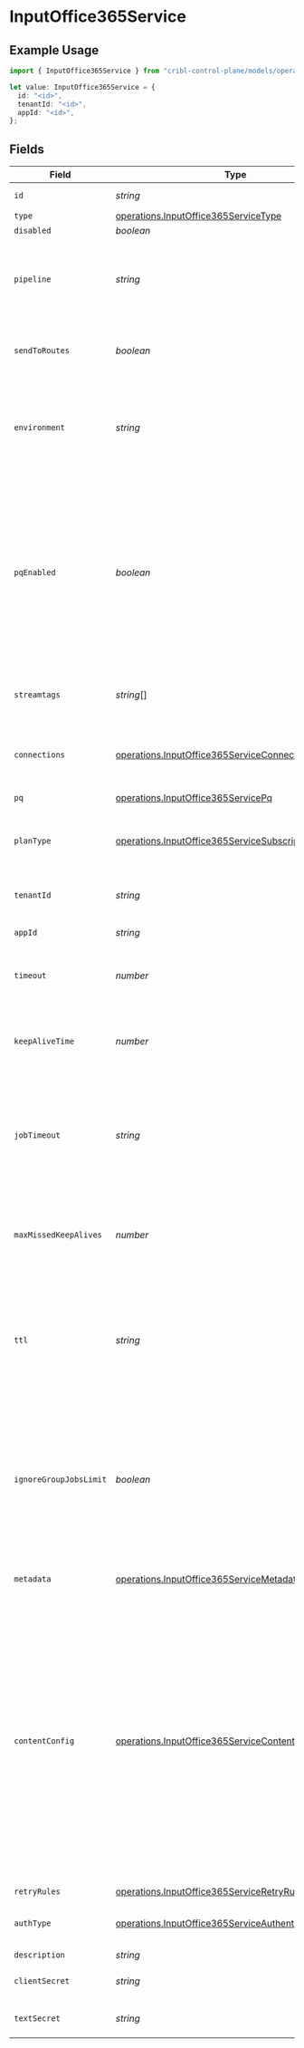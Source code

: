 # InputOffice365Service

## Example Usage

```typescript
import { InputOffice365Service } from "cribl-control-plane/models/operations";

let value: InputOffice365Service = {
  id: "<id>",
  tenantId: "<id>",
  appId: "<id>",
};
```

## Fields

| Field                                                                                                                                                                                                                                                                                                                       | Type                                                                                                                                                                                                                                                                                                                        | Required                                                                                                                                                                                                                                                                                                                    | Description                                                                                                                                                                                                                                                                                                                 |
| --------------------------------------------------------------------------------------------------------------------------------------------------------------------------------------------------------------------------------------------------------------------------------------------------------------------------- | --------------------------------------------------------------------------------------------------------------------------------------------------------------------------------------------------------------------------------------------------------------------------------------------------------------------------- | --------------------------------------------------------------------------------------------------------------------------------------------------------------------------------------------------------------------------------------------------------------------------------------------------------------------------- | --------------------------------------------------------------------------------------------------------------------------------------------------------------------------------------------------------------------------------------------------------------------------------------------------------------------------- |
| `id`                                                                                                                                                                                                                                                                                                                        | *string*                                                                                                                                                                                                                                                                                                                    | :heavy_check_mark:                                                                                                                                                                                                                                                                                                          | Unique ID for this input                                                                                                                                                                                                                                                                                                    |
| `type`                                                                                                                                                                                                                                                                                                                      | [operations.InputOffice365ServiceType](../../models/operations/inputoffice365servicetype.md)                                                                                                                                                                                                                                | :heavy_minus_sign:                                                                                                                                                                                                                                                                                                          | N/A                                                                                                                                                                                                                                                                                                                         |
| `disabled`                                                                                                                                                                                                                                                                                                                  | *boolean*                                                                                                                                                                                                                                                                                                                   | :heavy_minus_sign:                                                                                                                                                                                                                                                                                                          | N/A                                                                                                                                                                                                                                                                                                                         |
| `pipeline`                                                                                                                                                                                                                                                                                                                  | *string*                                                                                                                                                                                                                                                                                                                    | :heavy_minus_sign:                                                                                                                                                                                                                                                                                                          | Pipeline to process data from this Source before sending it through the Routes                                                                                                                                                                                                                                              |
| `sendToRoutes`                                                                                                                                                                                                                                                                                                              | *boolean*                                                                                                                                                                                                                                                                                                                   | :heavy_minus_sign:                                                                                                                                                                                                                                                                                                          | Select whether to send data to Routes, or directly to Destinations.                                                                                                                                                                                                                                                         |
| `environment`                                                                                                                                                                                                                                                                                                               | *string*                                                                                                                                                                                                                                                                                                                    | :heavy_minus_sign:                                                                                                                                                                                                                                                                                                          | Optionally, enable this config only on a specified Git branch. If empty, will be enabled everywhere.                                                                                                                                                                                                                        |
| `pqEnabled`                                                                                                                                                                                                                                                                                                                 | *boolean*                                                                                                                                                                                                                                                                                                                   | :heavy_minus_sign:                                                                                                                                                                                                                                                                                                          | Use a disk queue to minimize data loss when connected services block. See [Cribl Docs](https://docs.cribl.io/stream/persistent-queues) for PQ defaults (Cribl-managed Cloud Workers) and configuration options (on-prem and hybrid Workers).                                                                                |
| `streamtags`                                                                                                                                                                                                                                                                                                                | *string*[]                                                                                                                                                                                                                                                                                                                  | :heavy_minus_sign:                                                                                                                                                                                                                                                                                                          | Tags for filtering and grouping in @{product}                                                                                                                                                                                                                                                                               |
| `connections`                                                                                                                                                                                                                                                                                                               | [operations.InputOffice365ServiceConnection](../../models/operations/inputoffice365serviceconnection.md)[]                                                                                                                                                                                                                  | :heavy_minus_sign:                                                                                                                                                                                                                                                                                                          | Direct connections to Destinations, and optionally via a Pipeline or a Pack                                                                                                                                                                                                                                                 |
| `pq`                                                                                                                                                                                                                                                                                                                        | [operations.InputOffice365ServicePq](../../models/operations/inputoffice365servicepq.md)                                                                                                                                                                                                                                    | :heavy_minus_sign:                                                                                                                                                                                                                                                                                                          | N/A                                                                                                                                                                                                                                                                                                                         |
| `planType`                                                                                                                                                                                                                                                                                                                  | [operations.InputOffice365ServiceSubscriptionPlan](../../models/operations/inputoffice365servicesubscriptionplan.md)                                                                                                                                                                                                        | :heavy_minus_sign:                                                                                                                                                                                                                                                                                                          | Office 365 subscription plan for your organization, typically Office 365 Enterprise                                                                                                                                                                                                                                         |
| `tenantId`                                                                                                                                                                                                                                                                                                                  | *string*                                                                                                                                                                                                                                                                                                                    | :heavy_check_mark:                                                                                                                                                                                                                                                                                                          | Office 365 Azure Tenant ID                                                                                                                                                                                                                                                                                                  |
| `appId`                                                                                                                                                                                                                                                                                                                     | *string*                                                                                                                                                                                                                                                                                                                    | :heavy_check_mark:                                                                                                                                                                                                                                                                                                          | Office 365 Azure Application ID                                                                                                                                                                                                                                                                                             |
| `timeout`                                                                                                                                                                                                                                                                                                                   | *number*                                                                                                                                                                                                                                                                                                                    | :heavy_minus_sign:                                                                                                                                                                                                                                                                                                          | HTTP request inactivity timeout, use 0 to disable                                                                                                                                                                                                                                                                           |
| `keepAliveTime`                                                                                                                                                                                                                                                                                                             | *number*                                                                                                                                                                                                                                                                                                                    | :heavy_minus_sign:                                                                                                                                                                                                                                                                                                          | How often workers should check in with the scheduler to keep job subscription alive                                                                                                                                                                                                                                         |
| `jobTimeout`                                                                                                                                                                                                                                                                                                                | *string*                                                                                                                                                                                                                                                                                                                    | :heavy_minus_sign:                                                                                                                                                                                                                                                                                                          | Maximum time the job is allowed to run (e.g., 30, 45s or 15m). Units are seconds, if not specified. Enter 0 for unlimited time.                                                                                                                                                                                             |
| `maxMissedKeepAlives`                                                                                                                                                                                                                                                                                                       | *number*                                                                                                                                                                                                                                                                                                                    | :heavy_minus_sign:                                                                                                                                                                                                                                                                                                          | The number of Keep Alive Time periods before an inactive worker will have its job subscription revoked.                                                                                                                                                                                                                     |
| `ttl`                                                                                                                                                                                                                                                                                                                       | *string*                                                                                                                                                                                                                                                                                                                    | :heavy_minus_sign:                                                                                                                                                                                                                                                                                                          | Time to keep the job's artifacts on disk after job completion. This also affects how long a job is listed in the Job Inspector.                                                                                                                                                                                             |
| `ignoreGroupJobsLimit`                                                                                                                                                                                                                                                                                                      | *boolean*                                                                                                                                                                                                                                                                                                                   | :heavy_minus_sign:                                                                                                                                                                                                                                                                                                          | When enabled, this job's artifacts are not counted toward the Worker Group's finished job artifacts limit. Artifacts will be removed only after the Collector's configured time to live.                                                                                                                                    |
| `metadata`                                                                                                                                                                                                                                                                                                                  | [operations.InputOffice365ServiceMetadatum](../../models/operations/inputoffice365servicemetadatum.md)[]                                                                                                                                                                                                                    | :heavy_minus_sign:                                                                                                                                                                                                                                                                                                          | Fields to add to events from this input                                                                                                                                                                                                                                                                                     |
| `contentConfig`                                                                                                                                                                                                                                                                                                             | [operations.InputOffice365ServiceContentConfig](../../models/operations/inputoffice365servicecontentconfig.md)[]                                                                                                                                                                                                            | :heavy_minus_sign:                                                                                                                                                                                                                                                                                                          | Enable Office 365 Service Communication API content types and polling intervals. Polling intervals are used to set up search date range and cron schedule, e.g.: */${interval} * * * *. Because of this, intervals entered for current and historical status must be evenly divisible by 60 to give a predictable schedule. |
| `retryRules`                                                                                                                                                                                                                                                                                                                | [operations.InputOffice365ServiceRetryRules](../../models/operations/inputoffice365serviceretryrules.md)                                                                                                                                                                                                                    | :heavy_minus_sign:                                                                                                                                                                                                                                                                                                          | N/A                                                                                                                                                                                                                                                                                                                         |
| `authType`                                                                                                                                                                                                                                                                                                                  | [operations.InputOffice365ServiceAuthenticationMethod](../../models/operations/inputoffice365serviceauthenticationmethod.md)                                                                                                                                                                                                | :heavy_minus_sign:                                                                                                                                                                                                                                                                                                          | Enter client secret directly, or select a stored secret                                                                                                                                                                                                                                                                     |
| `description`                                                                                                                                                                                                                                                                                                               | *string*                                                                                                                                                                                                                                                                                                                    | :heavy_minus_sign:                                                                                                                                                                                                                                                                                                          | N/A                                                                                                                                                                                                                                                                                                                         |
| `clientSecret`                                                                                                                                                                                                                                                                                                              | *string*                                                                                                                                                                                                                                                                                                                    | :heavy_minus_sign:                                                                                                                                                                                                                                                                                                          | Office 365 Azure client secret                                                                                                                                                                                                                                                                                              |
| `textSecret`                                                                                                                                                                                                                                                                                                                | *string*                                                                                                                                                                                                                                                                                                                    | :heavy_minus_sign:                                                                                                                                                                                                                                                                                                          | Select or create a stored text secret                                                                                                                                                                                                                                                                                       |